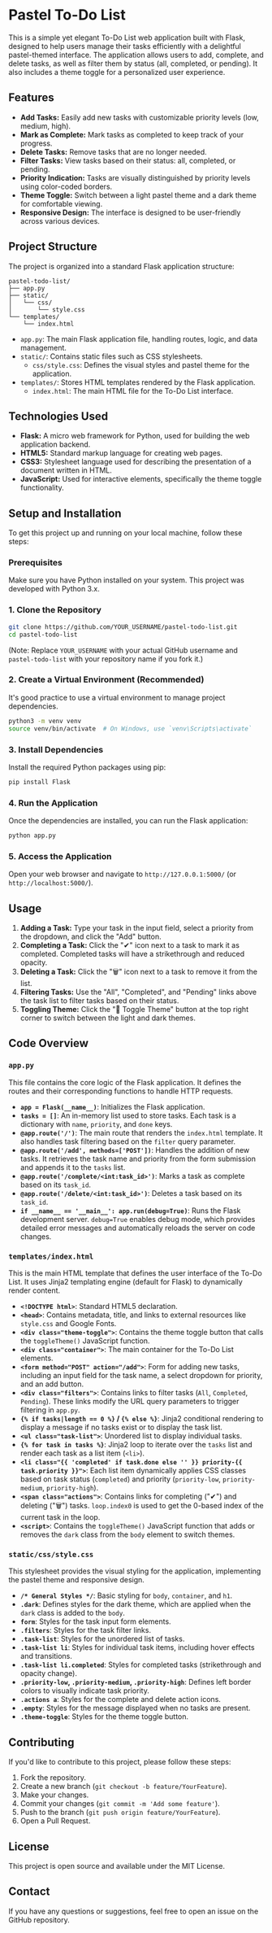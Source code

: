 # Pastel To-Do List

This is a simple yet elegant To-Do List web application built with Flask, designed to help users manage their tasks efficiently with a delightful pastel-themed interface. The application allows users to add, complete, and delete tasks, as well as filter them by status (all, completed, or pending). It also includes a theme toggle for a personalized user experience.

## Features

*   **Add Tasks:** Easily add new tasks with customizable priority levels (low, medium, high).
*   **Mark as Complete:** Mark tasks as completed to keep track of your progress.
*   **Delete Tasks:** Remove tasks that are no longer needed.
*   **Filter Tasks:** View tasks based on their status: all, completed, or pending.
*   **Priority Indication:** Tasks are visually distinguished by priority levels using color-coded borders.
*   **Theme Toggle:** Switch between a light pastel theme and a dark theme for comfortable viewing.
*   **Responsive Design:** The interface is designed to be user-friendly across various devices.

## Project Structure

The project is organized into a standard Flask application structure:

```
pastel-todo-list/
├── app.py
├── static/
│   └── css/
│       └── style.css
└── templates/
    └── index.html
```

*   `app.py`: The main Flask application file, handling routes, logic, and data management.
*   `static/`: Contains static files such as CSS stylesheets.
    *   `css/style.css`: Defines the visual styles and pastel theme for the application.
*   `templates/`: Stores HTML templates rendered by the Flask application.
    *   `index.html`: The main HTML file for the To-Do List interface.

## Technologies Used

*   **Flask:** A micro web framework for Python, used for building the web application backend.
*   **HTML5:** Standard markup language for creating web pages.
*   **CSS3:** Stylesheet language used for describing the presentation of a document written in HTML.
*   **JavaScript:** Used for interactive elements, specifically the theme toggle functionality.

## Setup and Installation

To get this project up and running on your local machine, follow these steps:

### Prerequisites

Make sure you have Python installed on your system. This project was developed with Python 3.x.

### 1. Clone the Repository

```bash
git clone https://github.com/YOUR_USERNAME/pastel-todo-list.git
cd pastel-todo-list
```

(Note: Replace `YOUR_USERNAME` with your actual GitHub username and `pastel-todo-list` with your repository name if you fork it.)

### 2. Create a Virtual Environment (Recommended)

It's good practice to use a virtual environment to manage project dependencies.

```bash
python3 -m venv venv
source venv/bin/activate  # On Windows, use `venv\Scripts\activate`
```

### 3. Install Dependencies

Install the required Python packages using pip:

```bash
pip install Flask
```

### 4. Run the Application

Once the dependencies are installed, you can run the Flask application:

```bash
python app.py
```

### 5. Access the Application

Open your web browser and navigate to `http://127.0.0.1:5000/` (or `http://localhost:5000/`).

## Usage

1.  **Adding a Task:** Type your task in the input field, select a priority from the dropdown, and click the "Add" button.
2.  **Completing a Task:** Click the "✔" icon next to a task to mark it as completed. Completed tasks will have a strikethrough and reduced opacity.
3.  **Deleting a Task:** Click the "🗑" icon next to a task to remove it from the list.
4.  **Filtering Tasks:** Use the "All", "Completed", and "Pending" links above the task list to filter tasks based on their status.
5.  **Toggling Theme:** Click the "🌙 Toggle Theme" button at the top right corner to switch between the light and dark themes.

## Code Overview

### `app.py`

This file contains the core logic of the Flask application. It defines the routes and their corresponding functions to handle HTTP requests.

*   **`app = Flask(__name__)`**: Initializes the Flask application.
*   **`tasks = []`**: An in-memory list used to store tasks. Each task is a dictionary with `name`, `priority`, and `done` keys.
*   **`@app.route('/')`**: The main route that renders the `index.html` template. It also handles task filtering based on the `filter` query parameter.
*   **`@app.route('/add', methods=['POST'])`**: Handles the addition of new tasks. It retrieves the task name and priority from the form submission and appends it to the `tasks` list.
*   **`@app.route('/complete/<int:task_id>')`**: Marks a task as complete based on its `task_id`.
*   **`@app.route('/delete/<int:task_id>')`**: Deletes a task based on its `task_id`.
*   **`if __name__ == '__main__': app.run(debug=True)`**: Runs the Flask development server. `debug=True` enables debug mode, which provides detailed error messages and automatically reloads the server on code changes.

### `templates/index.html`

This is the main HTML template that defines the user interface of the To-Do List. It uses Jinja2 templating engine (default for Flask) to dynamically render content.

*   **`<!DOCTYPE html>`**: Standard HTML5 declaration.
*   **`<head>`**: Contains metadata, title, and links to external resources like `style.css` and Google Fonts.
*   **`<div class="theme-toggle">`**: Contains the theme toggle button that calls the `toggleTheme()` JavaScript function.
*   **`<div class="container">`**: The main container for the To-Do List elements.
*   **`<form method="POST" action="/add">`**: Form for adding new tasks, including an input field for the task name, a select dropdown for priority, and an add button.
*   **`<div class="filters">`**: Contains links to filter tasks (`All`, `Completed`, `Pending`). These links modify the URL query parameters to trigger filtering in `app.py`.
*   **`{% if tasks|length == 0 %}` / `{% else %}`**: Jinja2 conditional rendering to display a message if no tasks exist or to display the task list.
*   **`<ul class="task-list">`**: Unordered list to display individual tasks.
*   **`{% for task in tasks %}`**: Jinja2 loop to iterate over the `tasks` list and render each task as a list item (`<li>`).
*   **`<li class="{{ 'completed' if task.done else '' }} priority-{{ task.priority }}">`**: Each list item dynamically applies CSS classes based on task status (`completed`) and priority (`priority-low`, `priority-medium`, `priority-high`).
*   **`<span class="actions">`**: Contains links for completing ("✔") and deleting ("🗑") tasks. `loop.index0` is used to get the 0-based index of the current task in the loop.
*   **`<script>`**: Contains the `toggleTheme()` JavaScript function that adds or removes the `dark` class from the `body` element to switch themes.

### `static/css/style.css`

This stylesheet provides the visual styling for the application, implementing the pastel theme and responsive design.

*   **`/* General Styles */`**: Basic styling for `body`, `container`, and `h1`.
*   **`.dark`**: Defines styles for the dark theme, which are applied when the `dark` class is added to the `body`.
*   **`form`**: Styles for the task input form elements.
*   **`.filters`**: Styles for the task filter links.
*   **`.task-list`**: Styles for the unordered list of tasks.
*   **`.task-list li`**: Styles for individual task items, including hover effects and transitions.
*   **`.task-list li.completed`**: Styles for completed tasks (strikethrough and opacity change).
*   **`.priority-low`, `.priority-medium`, `.priority-high`**: Defines left border colors to visually indicate task priority.
*   **`.actions a`**: Styles for the complete and delete action icons.
*   **`.empty`**: Styles for the message displayed when no tasks are present.
*   **`.theme-toggle`**: Styles for the theme toggle button.

## Contributing

If you'd like to contribute to this project, please follow these steps:

1.  Fork the repository.
2.  Create a new branch (`git checkout -b feature/YourFeature`).
3.  Make your changes.
4.  Commit your changes (`git commit -m 'Add some feature'`).
5.  Push to the branch (`git push origin feature/YourFeature`).
6.  Open a Pull Request.

## License

This project is open source and available under the MIT License.

## Contact

If you have any questions or suggestions, feel free to open an issue on the GitHub repository.


